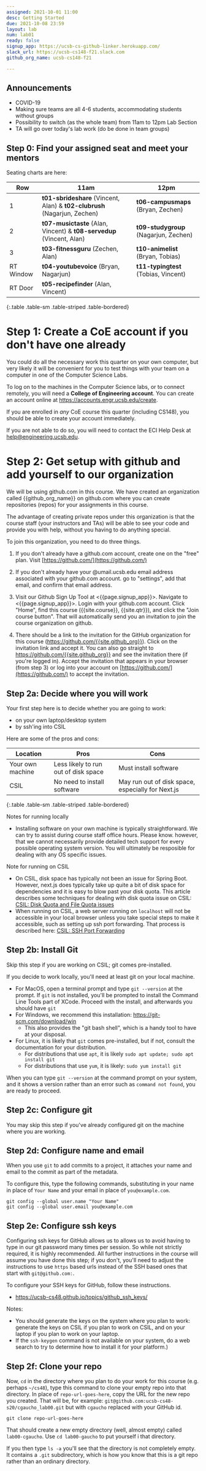 ```yaml
---
assigned: 2021-10-01 11:00
desc: Getting Started
due: 2021-10-08 23:59
layout: lab
num: lab01
ready: false
signup_app: https://ucsb-cs-github-linker.herokuapp.com/
slack_url: https://ucsb-cs148-f21.slack.com
github_org_name: ucsb-cs148-f21

---
```


## Announcements 

* COVID-19
* Making sure teams are all 4-6 students, accommodating students without groups
* Possibility to switch (as the whole team) from 11am to 12pm Lab Section
* TA will go over today's lab work (do be done in team groups) 


## Step 0: Find your assigned seat and meet your mentors

Seating charts are here:

| Row | 11am | 12pm |
|-----|-----|-----|
|1 | **t01-sbrideshare** (Vincent, Alan)     &     **t02-clubrush** (Nagarjun, Zechen) | **t06-campusmaps** (Bryan, Zechen) |
|2 | **t07-musictaste** (Alan, Vincent)	     &     **t08-servedup** (Vincent, Alan) | **t09-studygroup** (Nagarjun, Zechen) |
|3 | **t03-fitnessguru** (Zechen, Alan) | **t10-animelist** (Bryan, Tobias) |
|RT Window | **t04-youtubevoice** (Bryan, Nagarjun) | **t11-typingtest** (Tobias, Vincent)	|
|RT Door | **t05-recipefinder** (Alan, Vincent)	|  | 
{:.table .table-sm .table-striped .table-bordered}


# Step 1: Create a CoE account if you don't have one already

You could do all the necessary work this quarter on your own computer, but very likely it will be convenient for you to test things with your team on a computer in one of the Computer Science Labs. 

To log on to the machines in the Computer Science labs, or to connect
remotely, you will need a **College of Engineering account**. You can create an account online at
<https://accounts.engr.ucsb.edu/create>.

If you are enrolled in <i>any</i> CoE course this quarter (including CS148), you
should be able to create your account immediately.

If you are not able to do so, you will need to contact the ECI Help Desk at <a href="mailto:help@engineering.ucsb.edu">help@engineering.ucsb.edu</a>.

# Step 2: Get setup with github and add yourself to our organization

We will be using github.com in this course. We have created an
organization called {{github_org_name}} on github.com where you can
create repositories (repos) for your assignments in this course.

The advantage of creating private repos under this organization is
that the course staff (your instructors and TAs) will be able to see
your code and provide you with help, without you having to do anything
special.

To join this organization, you need to do three things.

1. If you don't already have a github.com account, create one on the
"free" plan. Visit [https://github.com/](https://github.com/)

2. If you don't already have your @umail.ucsb.edu email address
associated with your github.com account. go to "settings", add that
email, and confirm that email address.

3. Visit our Github Sign Up Tool at <{{page.signup_app}}>.   Navigate to <{{page.signup_app}}>.  Login with your github.com account. Click "Home", find this course ({{site.course}}, {{site.qtr}}), and click the "Join course button".   That will automatically send you an invitation to join the course organization on github.

4. There should be a link to the invitation for the GitHub organization for this course (<https://github.com/{{site.github_org}}>). Click on the invitation link and accept it. You can also go straight to <https://github.com/{{site.github_org}}> and see the invitation there (if you're logged in). Accept the invitation that appears in your browser (from step 3) or log into your account on [https://github.com/](https://github.com/) to accept the invitation.

## Step 2a: Decide where you will work

Your first step here is to decide whether you are going to work:
* on your own laptop/desktop system
* by ssh'ing into CSIL

Here are some of the pros and cons:

| Location | Pros | Cons |
|----------|------|------|
| Your own machine | Less likely to run out of disk space | Must install software |
| CSIL | No need to install software | May run out of disk space, especially for Next.js | 
{:.table .table-sm .table-striped .table-bordered}

Notes for running locally
* Installing software on your own machine is typically straightforward.  We can try to assist during course staff office hours.   Please know. however, that we cannot necessarily provide detailed tech support for every possible operating system version.   You will ultimately be resposible for dealing with any OS specific issues.

Note for running on CSIL
* On CSIL, disk space has typically not been an issue for Spring Boot.  However, next.js does typically take up quite a bit of disk space for dependencies and it is easy to blow past your disk quota.  This article describes some techniques for dealing with disk quota issue on CSIL: [CSIL: Disk Quota and File Quota issues](https://ucsb-cs48.github.io/topics/csil_disk_quota/)
* When running on CSIL, a web server running on `localhost` will not be accessible in your local browser unless you take
  special steps to make it accessible, such as setting up ssh port forwarding.  That process is described here: [CSIL: SSH Port Forwarding](https://ucsb-cs48.github.io/topics/csil_ssh_port_forwarding/)


## Step 2b: Install Git

Skip this step if you are working on CSIL; git comes pre-installed.

If you decide to work locally, you'll need at least git on your local machine. 

* For MacOS, open a terminal prompt and type `git --version` at the prompt.  If `git` is not installed, you'll be prompted to
  install the Command Line Tools part of XCode.   Proceed with the install, and afterwards you should have `git`
* For Windows, we recommend this installation: <https://git-scm.com/download/win>
  * This also provides the "git bash shell", which is a handy tool to have at your disposal.
* For Linux, it is likely that `git` comes pre-installed, but if not, consult the documentation for your distribution.
  * For distributions that use `apt`, it is likely `sudo apt update; sudo apt install git`
  * For distributions that use `yum`, it is likely: `sudo yum install git`

When you can type `git --version` at the command prompt on your system, and it shows a version rather than an error such as `command not found`, you are ready to proceed.

## Step 2c: Configure git

You may skip this step if you've already configured git on the machine where you are working.

## Step 2d: Configure name and email

When you use `git` to add commits to a project, it attaches your name and email to the commit as part of the metadata.

To configure this, type the following commands, substituting in your name in place of `Your Name` and your email in place of `you@example.com`.

```
git config --global user.name "Your Name"
git config --global user.email you@example.com
```

## Step 2e: Configure ssh keys

Configuring ssh keys for GitHub allows us to allows us to avoid having to type in our git password many times per session.  So while not strictly required, it is highly recommended.   All further instructions in the course will assume you have done this step; if you don't, you'll need to adjust the instructions to use `https` based urls instead of the SSH based ones that start with `git@github.com:`.

To configure your SSH keys for GitHub, follow these instructions.  

* <https://ucsb-cs48.github.io/topics/github_ssh_keys/>

Notes: 
* You should generate the keys on the system where you plan to work: generate the keys on CSIL if you plan to work on CSIL, and on your laptop if you plan to work on your laptop.
* If the `ssh-keygen` command is not available on your system, do a web search to try to determine how to install it for your platform.)

## Step 2f: Clone your repo

Now, `cd` in the directory where you plan to do your work for this course (e.g. perhaps `~/cs48`), type this command to clone your empty repo into that directory.   In place of `repo-url-goes-here`, copy the URL for the new repo you created.  That will be, for example: `git@github.com:ucsb-cs48-s20/cgaucho_lab00.git` but with `cgaucho` replaced with your GitHub id.

```
git clone repo-url-goes-here
```

That should create a new empty directory (well, almost empty) called `lab00-cgaucho`.  Use `cd lab00-gaucho` to put yourself i that directory.

If you then type `ls -a` you'll see that the directory is not completely empty. It contains a `.git` subdirectory, which is how you know that this is a git repo rather than an ordinary directory.